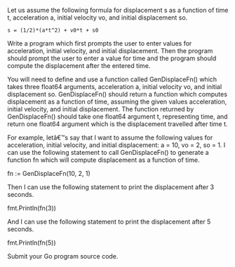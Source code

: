 
Let us assume the following formula for
displacement s as a function of time t, acceleration a, initial velocity vo,
and initial displacement so.

```
s = (1/2)*(a*t^2) + v0*t + s0
```

Write a program which first prompts the user
to enter values for acceleration, initial velocity, and initial displacement.
Then the program should prompt the user to enter a value for time and the
program should compute the displacement after the entered time.

You will need to define and use a function
called GenDisplaceFn() which takes three float64
arguments, acceleration a, initial velocity vo, and initial
displacement so. GenDisplaceFn()
should return a function which computes displacement as a function of time,
assuming the given values acceleration, initial velocity, and initial
displacement. The function returned by GenDisplaceFn() should take one float64 argument t, representing time, and return one
float64 argument which is the displacement travelled after time t.

For example, letâ€™s say that I want to assume
the following values for acceleration, initial velocity, and initial
displacement: a = 10, vo = 2, so = 1. I can use the
following statement to call GenDisplaceFn() to
generate a function fn which will compute displacement as a function of time.

fn := GenDisplaceFn(10, 2, 1)

Then I can use the following statement to
print the displacement after 3 seconds.

fmt.Println(fn(3))

And I can use the following statement to print
the displacement after 5 seconds.

fmt.Println(fn(5))

Submit your Go program source code.
